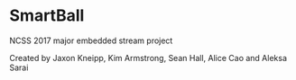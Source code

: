 # SmartBall

NCSS 2017 major embedded stream project

Created by Jaxon Kneipp, Kim Armstrong, Sean Hall, Alice Cao and Aleksa Sarai
